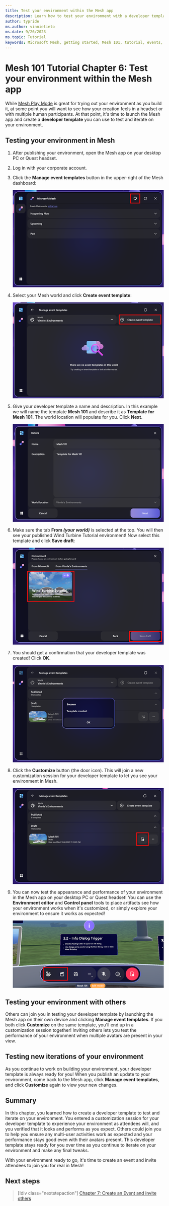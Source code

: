 ```yaml
---
title: Test your environment within the Mesh app
description: Learn how to test your environment with a developer template.
author: typride
ms.author: vinnietieto
ms.date: 9/26/2023
ms.topic: Tutorial
keywords: Microsoft Mesh, getting started, Mesh 101, tutorial, events, experiences
---
```


# Mesh 101 Tutorial Chapter 6: Test your environment within the Mesh app

While [Mesh Play Mode](../../debug-and-optimize-performance/playmode.md) is great for trying out your environment as you build it, at some point you will want to see how your creation feels in a headset or with multiple human participants. At that point, it's time to launch the Mesh app and create a **developer template** you can use to test and iterate on your environment.

## Testing your environment in Mesh

1. After publishing your environment, open the Mesh app on your desktop PC or Quest headset.
1. Log in with your corporate account.
1. Click the **Manage event templates** button in the upper-right of the Mesh dashboard:

    ![___](../../../media/sample-mesh-101/483-mesh-events-with-callout.png) 

1. Select your Mesh world and click **Create event template**:

    ![___](../../../media/sample-mesh-101/485-create-event-template.png) 

1. Give your developer template a name and description. In this example we will name the template **Mesh 101** and describe it as **Template for Mesh 101**. The world location will populate for you. Click **Next**.

    ![___](../../../media/sample-mesh-101/486-template-details.png) 
 
1. Make sure the tab **From *(your world)*** is selected at the top. You will then see your published Wind Turbine Tutorial environment! Now select this template and click **Save draft**: 

    ![___](../../../media/sample-mesh-101/488-thumbnail-highlighted.png)
 
1. You should get a confirmation that your developer template was created! Click **OK**.

    ![___](../../../media/sample-mesh-101/489-success-message.png)
 
1. Click the **Customize** button (the door icon). This will join a new customization session for your developer template to let you see your environment in Mesh.
 
    ![___](../../../media/sample-mesh-101/491-mesh101-button-highlighted.png)
 
1. You can now test the appearance and performance of your environment in the Mesh app on your desktop PC or Quest headset! You can use the **Environment editor** and **Control panel** tools to place artifacts see how your environment works when it's customized, or simply explore your environment to ensure it works as expected!

    ![___](../../../media/sample-mesh-101/493-info-dialog-buttons-highlighted.png)

## Testing your environment with others

Others can join you in testing your developer template by launching the Mesh app on their own device and clicking **Manage event templates**. If you both click **Customize** on the same template, you'll end up in a customization session together! Inviting others lets you test the performance of your environment when multiple avatars are present in your view.

## Testing new iterations of your environment

As you continue to work on building your environment, your developer template is always ready for you! When you publish an update to your environment, come back to the Mesh app, click **Manage event templates**, and click **Customize** again to view your new changes.

## Summary

In this chapter, you learned how to create a developer template to test and iterate on your environment. You entered a customization session for your developer template to experience your environment as attendees will, and you verified that it looks and performs as you expect. Others could join you to help you ensure any multi-user activities work as expected and your performance stays good even with their avatars present. This developer template stays ready for you over time as you continue to iterate on your environment and make any final tweaks.

With your environment ready to go, it's time to create an event and invite attendees to join you for real in Mesh!

## Next steps

> [!div class="nextstepaction"]
> [Chapter 7: Create an Event and invite others](mesh-101-07-create-an-event-and-invite-others.md)